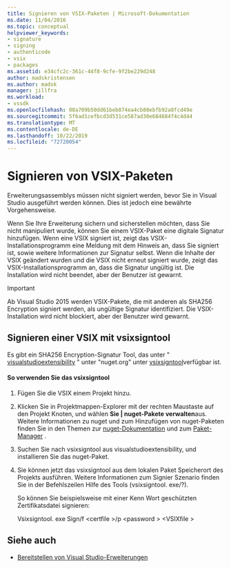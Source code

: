 ```yaml
---
title: Signieren von VSIX-Paketen | Microsoft-Dokumentation
ms.date: 11/04/2016
ms.topic: conceptual
helpviewer_keywords:
- signature
- signing
- authenticode
- vsix
- packages
ms.assetid: e34cfc2c-361c-44f8-9cfe-9f2be229d248
author: madskristensen
ms.author: madsk
manager: jillfra
ms.workload:
- vssdk
ms.openlocfilehash: 08a709b50dd61beb874ea4cb80ebfb92a8fcd49e
ms.sourcegitcommit: 5f6ad1cefbcd3d531ce587ad30e684684f4c4d44
ms.translationtype: MT
ms.contentlocale: de-DE
ms.lasthandoff: 10/22/2019
ms.locfileid: "72720054"
---
```

# <a name="signing-vsix-packages"></a>Signieren von VSIX-Paketen
Erweiterungsassemblys müssen nicht signiert werden, bevor Sie in Visual Studio ausgeführt werden können. Dies ist jedoch eine bewährte Vorgehensweise.

 Wenn Sie Ihre Erweiterung sichern und sicherstellen möchten, dass Sie nicht manipuliert wurde, können Sie einem VSIX-Paket eine digitale Signatur hinzufügen. Wenn eine VSIX signiert ist, zeigt das VSIX-Installationsprogramm eine Meldung mit dem Hinweis an, dass Sie signiert ist, sowie weitere Informationen zur Signatur selbst. Wenn die Inhalte der VSIX geändert wurden und die VSIX nicht erneut signiert wurde, zeigt das VSIX-Installationsprogramm an, dass die Signatur ungültig ist. Die Installation wird nicht beendet, aber der Benutzer ist gewarnt.

> [!IMPORTANT]
> Ab Visual Studio 2015 werden VSIX-Pakete, die mit anderen als SHA256 Encryption signiert werden, als ungültige Signatur identifiziert. Die VSIX-Installation wird nicht blockiert, aber der Benutzer wird gewarnt.

## <a name="signing-a-vsix-with-vsixsigntool"></a>Signieren einer VSIX mit vsixsigntool
 Es gibt ein SHA256 Encryption-Signatur Tool, das unter " [visualstudioextensibility](http://www.nuget.org/profiles/VisualStudioExtensibility) " unter "nuget.org" unter [vsixsigntool](http://www.nuget.org/packages/Microsoft.VSSDK.Vsixsigntool)verfügbar ist.

#### <a name="to-use-the-vsixsigntool"></a>So verwenden Sie das vsixsigntool

1. Fügen Sie die VSIX einem Projekt hinzu.

2. Klicken Sie in Projektmappen-Explorer mit der rechten Maustaste auf den Projekt Knoten, und wählen **Sie &#124; nuget-Pakete verwalten**aus.  Weitere Informationen zu nuget und zum Hinzufügen von nuget-Paketen finden Sie in den Themen zur [nuget-Dokumentation](/NuGet) und zum [Paket-Manager](/NuGet/Tools/Package-Manager-UI) .

3. Suchen Sie nach vsixsigntool aus visualstudioextensibility, und installieren Sie das nuget-Paket.

4. Sie können jetzt das vsixsigntool aus dem lokalen Paket Speicherort des Projekts ausführen. Weitere Informationen zum Signier Szenario finden Sie in der Befehlszeilen Hilfe des Tools (vsixsigntool. exe/?).

   So können Sie beispielsweise mit einer Kenn Wort geschützten Zertifikatsdatei signieren:

   Vsixsigntool. exe Sign/f \<certfile >/p \<password > \<VSIXfile >

## <a name="see-also"></a>Siehe auch
- [Bereitstellen von Visual Studio-Erweiterungen](../extensibility/shipping-visual-studio-extensions.md)
